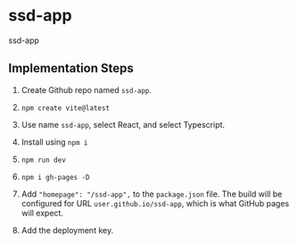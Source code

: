 # ssd-app
ssd-app

## Implementation Steps

1. Create Github repo named `ssd-app`.

2. `npm create vite@latest`

3. Use name `ssd-app`, select React,  and select Typescript.

4. Install using `npm i`

5. `npm run dev`

6. `npm i gh-pages -D`

4. Add `"homepage": "/ssd-app",` to the `package.json` file. The build will be configured for URL `user.github.io/ssd-app`, which is what GitHub pages will expect.

5. Add the deployment key.